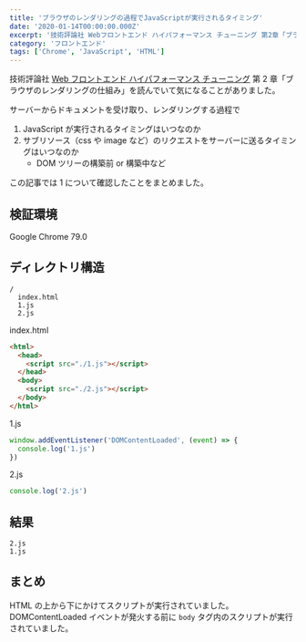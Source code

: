 ```yaml
---
title: 'ブラウザのレンダリングの過程でJavaScriptが実行されるタイミング'
date: '2020-01-14T00:00:00.000Z'
excerpt: '技術評論社 Webフロントエンド ハイパフォーマンス チューニング 第2章「ブラウザのレンダリングの仕組み」を読んでいて気になることがありました。'
category: 'フロントエンド'
tags: ['Chrome', 'JavaScript', 'HTML']
---
```


技術評論社 [Web フロントエンド ハイパフォーマンス チューニング](https://gihyo.jp/book/2017/978-4-7741-8967-3) 第 2 章「ブラウザのレンダリングの仕組み」を読んでいて気になることがありました。

サーバーからドキュメントを受け取り、レンダリングする過程で

1. JavaScript が実行されるタイミングはいつなのか
2. サブリソース（css や image など）のリクエストをサーバーに送るタイミングはいつなのか
   - DOM ツリーの構築前 or 構築中など

この記事では 1 について確認したことをまとめました。

## 検証環境

Google Chrome 79.0

## ディレクトリ構造

```plaintext
/
  index.html
  1.js
  2.js
```

index.html

```html
<html>
  <head>
    <script src="./1.js"></script>
  </head>
  <body>
    <script src="./2.js"></script>
  </body>
</html>
```

1.js

```js
window.addEventListener('DOMContentLoaded', (event) => {
  console.log('1.js')
})
```

2.js

```js
console.log('2.js')
```

## 結果

```plaintext
2.js
1.js
```

## まとめ

HTML の上から下にかけてスクリプトが実行されていました。DOMContentLoaded イベントが発火する前に `body` タグ内のスクリプトが実行されていました。

